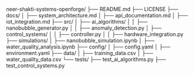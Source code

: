 neer-shakti-systems-openforge/
├── README.md
├── LICENSE
├── docs/
│   ├── system_architecture.md
│   ├── api_documentation.md
│   ├── iot_integration.md
├── src/
│   ├── ai_algorithms/
│   │   ├── nanobubble_generator.py
│   │   ├── anomaly_detection.py
│   ├── control_systems/
│   │   ├── controller.py
│   │   ├── hardware_integration.py
├── simulations/
│   ├── nanobubble_simulation.ipynb
│   ├── water_quality_analysis.ipynb
├── config/
│   ├── config.yaml
│   ├── environment.yaml
├── data/
│   ├── training_data.csv
│   ├── water_quality_data.csv
└── tests/
    ├── test_ai_algorithms.py
    ├── test_control_systems.py
